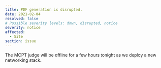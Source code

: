 ```yaml
---
title: PDF generation is disrupted.
date: 2021-02-04
resolved: false
# Possible severity levels: down, disrupted, notice
severity: notice
affected:
  - Site
section: issue
---
```


The MCPT judge will be offline for a few hours tonight as we deploy a new networking stack.
